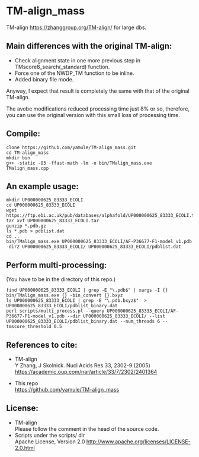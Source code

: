 # TM-align_mass
TM-align https://zhanggroup.org/TM-align/ for large dbs.

## Main differences with the original TM-align:
 - Check alignment state in one more previous step in TMscore8_search(_standard) function.
 - Force one of the NWDP_TM function to be inline.
 - Added binary file mode.

Anyway, I expect that result is completely the same with that of the original TM-align.

The avobe modifications reduced processing time just 8% or so, therefore, you can use the original version with this small loss of processing time.

## Compile:
```
clone https://github.com/yamule/TM-align_mass.git
cd TM-align_mass
mkdir bin
g++ -static -O3 -ffast-math -lm -o bin/TMalign_mass.exe TMalign_mass.cpp
```

## An example usage:
```
mkdir UP000000625_83333_ECOLI
cd UP000000625_83333_ECOLI
wget https://ftp.ebi.ac.uk/pub/databases/alphafold/UP000000625_83333_ECOLI.tar
tar xvf UP000000625_83333_ECOLI.tar
gunzip *.pdb.gz
ls *.pdb > pdblist.dat
cd ..
bin/TMalign_mass.exe UP000000625_83333_ECOLI/AF-P36677-F1-model_v1.pdb -dir2 UP000000625_83333_ECOLI/ UP000000625_83333_ECOLI/pdblist.dat
```


## Perform multi-processing:
(You have to be in the directory of this repo.)
```
find UP000000625_83333_ECOLI | grep -E "\.pdb$" | xargs -I {} bin/TMalign_mass.exe {} -bin_convert {}.bxyz 
ls UP000000625_83333_ECOLI | grep -E "\.pdb.bxyz$"  > UP000000625_83333_ECOLI/pdblist_binary.dat
perl scripts/multi_process.pl --query UP000000625_83333_ECOLI/AF-P36677-F1-model_v1.pdb --dir UP000000625_83333_ECOLI/ --list UP000000625_83333_ECOLI/pdblist_binary.dat --num_threads 6 --tmscore_threshold 0.5 
```


## References to cite:
 - TM-align<br>
Y Zhang, J Skolnick. Nucl Acids Res 33, 2302-9 (2005)
https://academic.oup.com/nar/article/33/7/2302/2401364

 - This repo<br>
https://github.com/yamule/TM-align_mass

## License:
 - TM-align<br>
Please follow the comment in the head of the source code.
 - Scripts under the scripts/ dir<br>
Apache License, Version 2.0
http://www.apache.org/licenses/LICENSE-2.0.html
